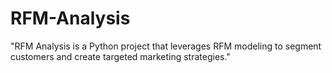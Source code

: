 # RFM-Analysis
"RFM Analysis is a Python project that leverages RFM modeling to segment customers and create targeted marketing strategies."

